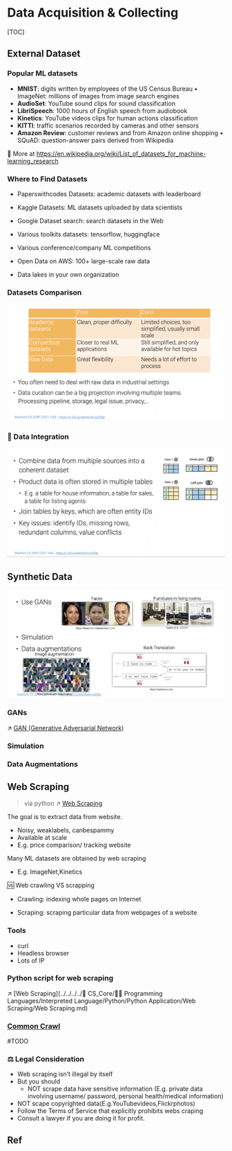 # Data Acquisition & Collecting

[TOC]



## External Dataset
### Popular ML datasets
- **MNIST**: digits written by employees of the US Census Bureau • ImageNet: millions of images from image search engines
- **AudioSet**: YouTube sound clips for sound classification
- **LibriSpeech**: 1000 hours of English speech from audiobook
- **Kinetics**: YouTube videos clips for human actions classification
- **KITTI**: traffic scenarios recorded by cameras and other sensors
- **Amazon Review**: customer reviews and from Amazon online shopping • SQuAD: question-answer pairs derived from Wikipedia

🔗 More at https://en.wikipedia.org/wiki/List_of_datasets_for_machine-learning_research


### Where to Find Datasets
- Paperswithcodes Datasets: academic datasets with leaderboard

- Kaggle Datasets: ML datasets uploaded by data scientists
- Google Dataset search: search datasets in the Web
- Various toolkits datasets: tensorflow, huggingface
- Various conference/company ML competitions
- Open Data on AWS: 100+ large-scale raw data
- Data lakes in your own organization


### Datasets Comparison
![](../../../../../Assets/Pics/Screenshot%202023-01-28%20at%206.22.10%20PM.png)


### 🔄 Data Integration
![](../../../../../Assets/Pics/Screenshot%202023-01-28%20at%206.23.44%20PM.png)



## Synthetic Data
![](../../../../../Assets/Pics/Screenshot%202023-01-28%20at%206.24.38%20PM.png)


### GANs
↗ [GAN (Generative Adversarial Network)](../../Deep%20Learning%20(Neural%20Network)/GAN%20(Generative%20Adversarial%20Network)/GAN%20(Generative%20Adversarial%20Network).md)


### Simulation


### Data Augmentations



## Web Scraping
> via python ↗ [Web Scraping](../../../../🔑%20CS_Core/👩‍💻%20Languages%20Programming/Interpreted%20Languages/Python/Python%20Applications/Web%20Scraping/Web%20Scraping.md)


The goal is to extract data from website.
- Noisy, weaklabels, canbespammy
- Available at scale
- E.g. price comparison/ tracking website

Many ML datasets are obtained by web scraping 

- E.g. ImageNet,Kinetics

🆚 Web crawling VS scrapping

- Crawling: indexing whole pages on Internet

- Scraping: scraping particular data from webpages of a website



### Tools
- curl
- Headless browser
- Lots of IP


### Python script for web scraping
↗️ [Web Scraping](../../../../🔑 CS_Core/👩‍💻 Programming Languages/Interpreted Language/Python/Python Application/Web Scraping/Web Scraping.md)



### [Common Crawl](https://commoncrawl.org/)

#TODO



### ⚖️ Legal Consideration
- Web scraping isn’t illegal by itself
- But you should
  - NOT scrape data have sensitive information (E.g. private data involving username/ password, personal health/medical information)
- NOT scape copyrighted data(E.g.YouTubevideos,Flickrphotos)
- Follow the Terms of Service that explicitly prohibits webs craping
- Consult a lawyer if you are doing it for profit.


## Ref
